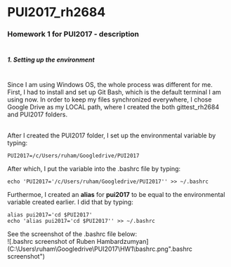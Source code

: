 # PUI2017_rh2684

### Homework 1 for PUI2017 - description<br /><br />

##### 1. Setting up the environment<br /><br />

Since I am using Windows OS, the whole process was different for me. First, I had to install and set up Git Bash, which is the default terminal I am using now. In order to keep my files synchronized everywhere, I chose Google Drive as my LOCAL path, where I created the both gittest_rh2684 and PUI2017 folders.<br /><br />

After I created the PUI2017 folder, I set up the environmental variable by typing:<br />

	PUI2017=/c/Users/ruham/Googledrive/PUI2017
	
After which, I put the variable into the .bashrc file by typing:<br />

	echo 'PUI2017='/c/Users/ruham/Googledrive/PUI2017'' >> ~/.bashrc

Furthermoe, I created an <b>alias</b> for <b>pui2017</b> to be equal to the environmental variable created earlier. I did that by typing:<br />

	alias pui2017='cd $PUI2017'
	echo 'alias pui2017='cd $PUI2017'' >> ~/.bashrc
	
See the screenshot of the .bashrc file below:<br />
![.bashrc screenshot of Ruben Hambardzumyan](C:\Users\ruham\Googledrive\PUI2017\HW1\bashrc.png".bashrc screenshot")<br />



